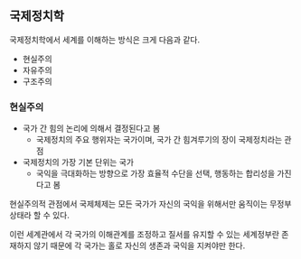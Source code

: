 
## 국제정치학

국제정치학에서 세계를 이해하는 방식은 크게 다음과 같다.
- 현실주의
- 자유주의
- 구조주의

### 현실주의
- 국가 간 힘의 논리에 의해서 결정된다고 봄
	- 국제정치의 주요 행위자는 국가이며, 국가 간 힘겨루기의 장이 국제정치라는 관점
- 국제정치의 가장 기본 단위는 국가
	- 국익을 극대화하는 방향으로 가장 효율적 수단을 선택, 행동하는 합리성을 가진다고 봄

현실주의적 관점에서 국제체제는 모든 국가가 자신의 국익을 위해서만 움직이는 무정부 상태라 할 수 있다.

이런 세계관에서 각 국가의 이해관계를 조정하고 질서를 유지할 수 있는 세계정부란 존재하지 않기 때문에 각 국가는 홀로 자신의 생존과 국익을 지켜야만 한다.

